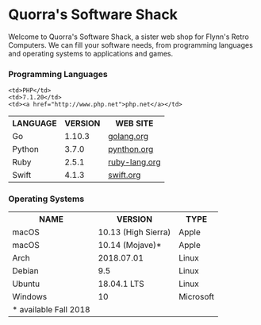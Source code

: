 <!--<!DOCTYPE html>

<html>
<head>
	<meta charset="utf-8">
	<title>Quorra's Software Shack</title>
<style>
td,th { border: 1px solid #ccc; }
table { border: 1px solid black; }
</style>
</head>-->

<body>
<h1>Quorra's Software Shack</h1>
<p>Welcome to Quorra's Software Shack, a sister web shop for Flynn's Retro Computers. We can fill your software needs, from programming languages and operating systems to applications and games.</p>

<h3>Programming Languages</h3>
<table>
<tr>
	<th>LANGUAGE</th>   
	<th>VERSION</th>    
	<th>WEB SITE</th>
</tr>
<tr>
	<td>Go</td>
	<td>1.10.3</td>
	<td><a href="http://www.golang.org">golang.org</a></td>
</tr>
<tr>

	<td>PHP</td>      
	<td>7.1.20</td>
	<td><a href="http://www.php.net">php.net</a></td>
</tr>
<tr>
	<td>Python</td>    
	<td>3.7.0</td>
	<td><a href="http://"www.python.org">pynthon.org</a></td>
</tr>
<tr>
	<td>Ruby</td>       
	<td>2.5.1</td>    
	<td><a href="http://www.ruby-lang.org">ruby-lang.org</a></td>
</tr>
<tr>
	<td>Swift</td>
	<td>4.1.3</td>      
	<td><a href="http:///www.swift.org">swift.org</td>
</tr>
<tr>

</table>


<h3>Operating Systems</h3>
<table>
<tr>
	<th>NAME</th>     
	<th>VERSION</th>
	<th>TYPE</th>
</tr>
<tr>
	<td>macOS</td>
	<td>10.13 (High Sierra)</td>
	<td>Apple</td>
</tr>
<tr>
	<td>macOS</td>   
	<td>10.14 (Mojave)*</td>     
	<td>Apple</td>
</tr>
<tr>
	<td>Arch</td>    
	<td>2018.07.01</td>           
	<td>Linux</td>
</tr>
<tr>	
	<td>Debian</td>   
	<td>9.5</td>                  
	<td>Linux</td>
</tr>
<tr>
	<td>Ubuntu</td>   
	<td>18.04.1 LTS</td>
	<td>Linux</td>
</tr>
<tr>
	<td>Windows</td>  
	<td>10</td>                   
	<td>Microsoft</td>
</tr>
<tr>
	<td>* available Fall 2018</td>
</tr>
</table>


</body>
</html>
